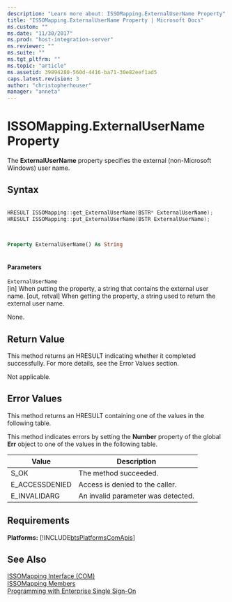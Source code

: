 ```yaml
---
description: "Learn more about: ISSOMapping.ExternalUserName Property"
title: "ISSOMapping.ExternalUserName Property | Microsoft Docs"
ms.custom: ""
ms.date: "11/30/2017"
ms.prod: "host-integration-server"
ms.reviewer: ""
ms.suite: ""
ms.tgt_pltfrm: ""
ms.topic: "article"
ms.assetid: 39894280-560d-4416-ba71-30e82eef1ad5
caps.latest.revision: 3
author: "christopherhouser"
manager: "anneta"
---
```

# ISSOMapping.ExternalUserName Property
The **ExternalUserName** property specifies the external (non-Microsoft Windows) user name.  
  
## Syntax  
  
```cpp  
  
HRESULT ISSOMapping::get_ExternalUserName(BSTR* ExternalUserName);  
HRESULT ISSOMapping::put_ExternalUserName(BSTR ExternalUserName);  
  
```  
  
```vb  
  
Property ExternalUserName() As String  
  
```  
  
#### Parameters  
 `ExternalUserName`  
 [in] When putting the property, a string that contains the external user name. [out, retval] When getting the property, a string used to return the external user name.  
  
 None.  
  
## Return Value  
 This method returns an HRESULT indicating whether it completed successfully. For more details, see the Error Values section.  
  
 Not applicable.  
  
## Error Values  
 This method returns an HRESULT containing one of the values in the following table.  
  
 This method indicates errors by setting the **Number** property of the global **Err** object to one of the values in the following table.  
  
|Value|Description|  
|-----------|-----------------|  
|S_OK|The method succeeded.|  
|E_ACCESSDENIED|Access is denied to the caller.|  
|E_INVALIDARG|An invalid parameter was detected.|  
  
## Requirements  
 **Platforms:**  [!INCLUDE[btsPlatformsComApis](../includes/btsplatformscomapis-md.md)]  
  
## See Also  
 [ISSOMapping Interface (COM)](../esso/issomapping-interface-com.md)   
 [ISSOMapping Members](../esso/issomapping-members.md)   
 [Programming with Enterprise Single Sign-On](../esso/programming-with-enterprise-single-sign-on.md)
